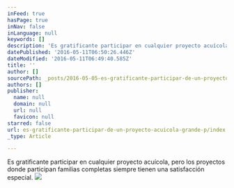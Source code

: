 ```yaml
---
inFeed: true
hasPage: true
inNav: false
inLanguage: null
keywords: []
description: 'Es gratificante participar en cualquier proyecto acuícola, pero los proyectos donde participan familias completas siempre tienen una satisfacción especial.'
datePublished: '2016-05-11T06:50:26.446Z'
dateModified: '2016-05-11T06:49:40.585Z'
title: ''
author: []
sourcePath: _posts/2016-05-05-es-gratificante-participar-de-un-proyecto-acuicola-grande-p.md
authors: []
publisher:
  name: null
  domain: null
  url: null
  favicon: null
starred: false
url: es-gratificante-participar-de-un-proyecto-acuicola-grande-p/index.html
_type: Article

---
```

Es gratificante participar en cualquier proyecto acuícola, pero los proyectos donde participan familias completas siempre tienen una satisfacción especial.
![](https://the-grid-user-content.s3-us-west-2.amazonaws.com/a64968d9-cce5-4e32-8aaf-0ed2074d4491.jpg)